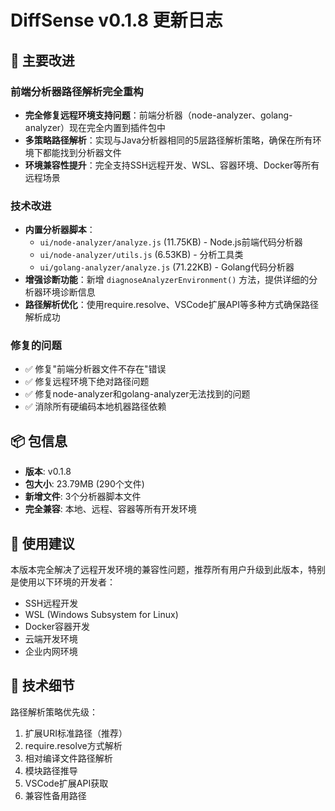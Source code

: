# DiffSense v0.1.8 更新日志

## 🚀 主要改进

### 前端分析器路径解析完全重构
- **完全修复远程环境支持问题**：前端分析器（node-analyzer、golang-analyzer）现在完全内置到插件包中
- **多策略路径解析**：实现与Java分析器相同的5层路径解析策略，确保在所有环境下都能找到分析器文件
- **环境兼容性提升**：完全支持SSH远程开发、WSL、容器环境、Docker等所有远程场景

### 技术改进
- **内置分析器脚本**：
  - `ui/node-analyzer/analyze.js` (11.75KB) - Node.js前端代码分析器
  - `ui/node-analyzer/utils.js` (6.53KB) - 分析工具类
  - `ui/golang-analyzer/analyze.js` (71.22KB) - Golang代码分析器
- **增强诊断功能**：新增 `diagnoseAnalyzerEnvironment()` 方法，提供详细的分析器环境诊断信息
- **路径解析优化**：使用require.resolve、VSCode扩展API等多种方式确保路径解析成功

### 修复的问题
- ✅ 修复"前端分析器文件不存在"错误
- ✅ 修复远程环境下绝对路径问题  
- ✅ 修复node-analyzer和golang-analyzer无法找到的问题
- ✅ 消除所有硬编码本地机器路径依赖

## 📦 包信息
- **版本**: v0.1.8
- **包大小**: 23.79MB (290个文件)
- **新增文件**: 3个分析器脚本文件
- **完全兼容**: 本地、远程、容器等所有开发环境

## 🎯 使用建议
本版本完全解决了远程开发环境的兼容性问题，推荐所有用户升级到此版本，特别是使用以下环境的开发者：
- SSH远程开发
- WSL (Windows Subsystem for Linux)
- Docker容器开发
- 云端开发环境
- 企业内网环境

## 🔧 技术细节
路径解析策略优先级：
1. 扩展URI标准路径（推荐）
2. require.resolve方式解析
3. 相对编译文件路径解析
4. 模块路径推导
5. VSCode扩展API获取
6. 兼容性备用路径 